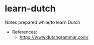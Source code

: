 # learn-dutch
Notes prepared while/to learn Dutch


- References:
  - https://www.dutchgrammar.com/
